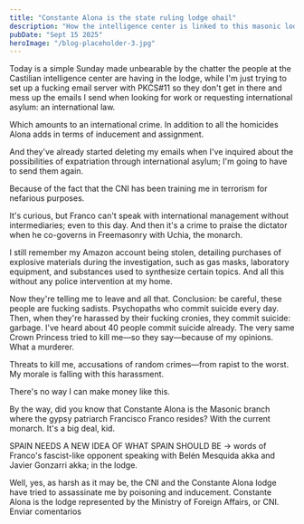 ```yaml
---
title: "Constante Alona is the state ruling lodge ohail"
description: "How the intelligence center is linked to this masonic lodge where Franco talks and smashes people yet again"
pubDate: "Sept 15 2025"
heroImage: "/blog-placeholder-3.jpg"
---
```



Today is a simple Sunday made unbearable by the chatter the people at the Castilian intelligence center are having in the lodge, while I'm just trying to set up a fucking email server with PKCS#11 so they don't get in there and mess up the emails I send when looking for work or requesting international asylum: an international law.

Which amounts to an international crime. In addition to all the homicides Alona adds in terms of inducement and assignment.

And they've already started deleting my emails when I've inquired about the possibilities of expatriation through international asylum; I'm going to have to send them again.

Because of the fact that the CNI has been training me in terrorism for nefarious purposes.

It's curious, but Franco can't speak with international management without intermediaries; even to this day. And then it's a crime to praise the dictator when he co-governs in Freemasonry with Uchia, the monarch.

I still remember my Amazon account being stolen, detailing purchases of explosive materials during the investigation, such as gas masks, laboratory equipment, and substances used to synthesize certain topics. And all this without any police intervention at my home.

Now they're telling me to leave and all that. Conclusion: be careful, these people are fucking sadists. Psychopaths who commit suicide every day. Then, when they're harassed by their fucking cronies, they commit suicide: garbage. I've heard about 40 people commit suicide already. The very same Crown Princess tried to kill me—so they say—because of my opinions. What a murderer.

Threats to kill me, accusations of random crimes—from rapist to the worst. My morale is falling with this harassment.

There's no way I can make money like this.

By the way, did you know that Constante Alona is the Masonic branch where the gypsy patriarch Francisco Franco resides? With the current monarch. It's a big deal, kid.

SPAIN NEEDS A NEW IDEA OF WHAT SPAIN SHOULD BE -> words of Franco's fascist-like opponent speaking with Belén Mesquida akka and Javier Gonzarri akka; in the lodge.

Well, yes, as harsh as it may be, the CNI and the Constante Alona lodge have tried to assassinate me by poisoning and inducement. Constante Alona is the lodge represented by the Ministry of Foreign Affairs, or CNI.
Enviar comentarios

